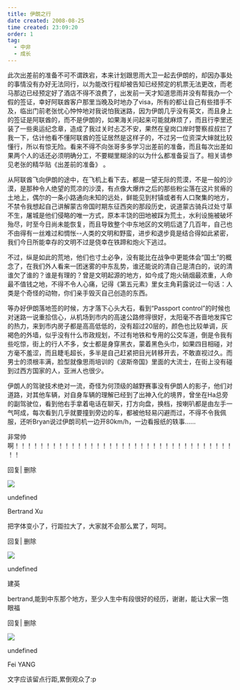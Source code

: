```yaml
---
title: 伊朗之行 
date created: 2008-08-25
time created: 23:09:20
order: 1
tag:
  - 中非
  - 成长
---
```


此次出差前的准备不可不谓跌宕，本来计划跟思雨大卫一起去伊朗的，却因办事处的事情没有办好无法同行，以为能改行程却被告知已经预定的机票无法更改，而老马那边已经预定好了酒店不得不浪费了，出发前一天才知道思雨并没有帮我办一个假的签证，幸好阿联酋客户那里当晚及时地办了visa，所有的都让自己有些措手不及，临出门前老张忧心忡忡地对我说怕我迷路，因为伊朗几乎没有英文，而且身上的签证是阿联酋的，而不是伊朗的，如果海关问起来可能就麻烦了，而且行李里还装了一些奥运纪念章，造成了我过关时忐忑不安，果然在皇岗口岸时警察叔叔拦了我一下，估计他看不懂阿联酋的签证居然是这样子的，不过另一位资深大婶就比较懂行，所以有惊无险。看来不得不向张哥多多学习出差前的准备，而且每次出差如果两个人的话还必须明确分工，不要糊里糊涂的以为什么都准备妥当了。相关请参见老张的精华贴《出差前的准备》  。

从阿联酋飞向伊朗的途中，在飞机上看下去，都是一望无际的荒漠，不是一般的沙漠，是那种令人绝望的荒凉的沙漠，有点像大爆炸之后的那些粉尘落在这片贫瘠的土地上，偶尔的一条小路通向未知的远处，鲜能见到村镇或者有人口聚集的地方，不禁令我想起自己讲解蒙古帝国时期东征西突的那段历史，说道蒙古骑兵过处寸草不生，屠城是他们侵略的唯一方式，原本丰饶的田地被踩为荒土，水利设施被破坏殆尽，时至今日尚未能恢复，而且导致整个中东地区的文明后退了几百年，自己也不由得有一丝难过和惆怅--人类的文明和野蛮，进步和退步竟是结合得如此紧密，我们今日所能幸存的文明不过是侥幸在铁蹄和炮火下逃过。  

不过，纵是如此的荒地，他们也寸土必争，没有能比在战争中更能体会“国土”的概念了，在我们外人看来一团迷雾的中东乱势，谁还能说的清自己是清白的，说的清谁欠了谁的？谁是有理的？曾是文明起源的地方，如今成了炮火硝烟最浓重，人命最不值钱之地，不得不令人心痛，记得《第五元素》里女主角莉露说过一句话：人类是个奇怪的动物，你们亲手毁灭自己创造的东西。  

等办好伊朗落地签的时候，方才落下心头大石，看到“Passport control”的时候也对迷路一说重拾信心，从机场到市内的高速公路修得很好，太阳毫不吝啬地发挥它的热力，来到市内房子都是高高低低的，没有超过20层的，颜色也比较单调，灰褐色的外墙，似乎没有什么市政规划，不过有地铁和专用的公交车道，倒是令我有些吃惊，街上的行人不多，女士都是身穿黑衣，蒙着黑色头巾，如果四目相碰，对方毫不羞涩，而且睫毛超长，多半是自己赶紧把目光转移开去，不敢直视过久。而男士的须根丰满，脸型就像思雨培训的《波斯帝国》里面的大流士，在街上没有碰到过西方国家的人，亚洲人也很少。  

伊朗人的驾驶技术绝对一流，奇怪为何顶级的越野赛事没有伊朗人的影子，他们对道路，对其他车辆，对自身车辆的理解已经到了出神入化的境界，曾坐在Ha总旁的副驾驶位，看到他右手拿着电话在聊天，打方向盘，换档，按喇叭都是由左手一气呵成，每次看到几乎就要撞到旁边的车，都被他轻易闪避而过，不得不令我佩服，还听Bryan说过伊朗司机一边开80km/h，一边看报纸的轶事......


非常帅啊！！！！！！！！！！！！！！！！！！！！！！！！！！！！！！！！！！！！！

回复| 删除

![](http://b.bst.126.net/common/face60.png)

undefined

Bertrand Xu

把字体变小了，行距拉大了，大家就不会那么累了，呵呵。

回复| 删除

![](http://b.bst.126.net/common/face60.png)

undefined

建英

bertrand,能到中东那个地方，至少人生中有段很好的经历，谢谢，能让大家一饱眼福

回复| 删除

![](http://b.bst.126.net/common/face60.png)

undefined

Fei YANG

文字应该留点行距,累倒观众了:p